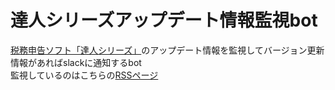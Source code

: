 # 達人シリーズアップデート情報監視bot
[税務申告ソフト「達人シリーズ」](https://www.tatsuzin.info/)のアップデート情報を監視してバージョン更新情報があればslackに通知するbot  
監視しているのはこちらの[RSSページ](https://www.tatsuzin.info/rss/)

